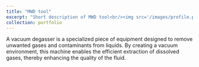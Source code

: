 ```yaml
---
title: "MWD tool"
excerpt: "Short description of MWD tool<br/><img src='/images/profile.png'>"
collection: portfolio
---
```


 A vacuum degasser is a specialized piece of equipment designed to remove unwanted gases and contaminants from liquids. By creating a vacuum environment, this machine enables the efficient extraction of dissolved gases, thereby enhancing the quality of the fluid.
